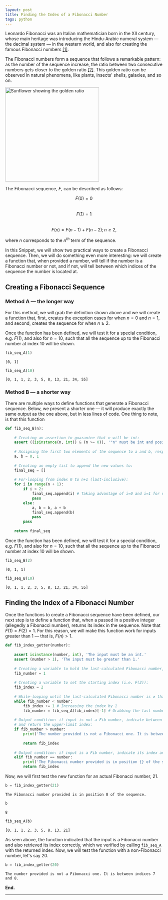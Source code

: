 ```yaml
---
layout: post
title: Finding the Index of a Fibonacci Number
tags: python
---
```


Leonardo Fibonacci was an Italian mathematician born in the XII century, whose main heritage was introducing the Hindu-Arabic numeral system — the decimal system — in the western world, and also for creating the famous Fibonacci numbers [[1]](https://en.wikipedia.org/wiki/Fibonacci).

The Fibonacci numbers form a sequence that follows a remarkable pattern: as the number of the sequence increase, the ratio between two consecutive numbers gets closer to the golden ratio [[2]](https://en.wikipedia.org/wiki/Golden_ratio). This golden ratio can be observed in natural phenomena, like plants, insects' shells, galaxies, and so on.

<img src="https://blog.shawacademy.com/wp-content/uploads/2015/09/Golden-Ratio-Photography-1000x605.jpg" alt="Sunflower showing the golden ratio" width="300" height="300">


The Fibonacci sequence, $F$, can be described as follows:

$$
F(0) = 0
$$
<br>
$$
F(1) = 1
$$
<br>
$$
F(n) = F(n-1) + F(n-2); n≥2,
$$

where $n$ corresponds to the $n^{th}$ term of the sequence.

In this Snippet, we will show two practical ways to create a Fibonacci sequence. Then, we will do something even more interesting: we will create a function that, when provided a number, will tell if the number is a Fibonacci number or not, and if not, will tell between which indices of the sequence the number is located at.

## Creating a Fibonacci Sequence

### Method A — the longer way

For this method, we will grab the definition shown above and we will create a function that, first, creates the exception cases for when $n = 0$ and $n = 1$, and second, creates the sequence for when $n≥2$.

<script src="https://gist.github.com/rmoralesdelgado/082bf88a70f7b9e462f44522935cd5c1.js"></script>
<script src="https://gist.github.com/rmoralesdelgado/ee4153fcf6ed99e7db1715313020b7b8.js"></script>

Once the function has been defined, we will test it for a special condition, e.g. $F(1)$, and also for $n=10$, such that all the sequence up to the Fibonacci number at index 10 will be shown.


```python
fib_seq_A(1)
```




    [0, 1]




```python
fib_seq_A(10)
```




    [0, 1, 1, 2, 3, 5, 8, 13, 21, 34, 55]



### Method B — a shorter way

There are multiple ways to define functions that generate a Fibonacci sequence. Below, we present a shorter one — it will produce exactly the same output as the one above, but in less lines of code. One thing to note, is that this function 


```python
def fib_seq_B(n):
    
    # Creating an assertion to guarantee that n will be int:
    assert ((isinstance(n, int)) & (n >= 0)), '"n" must be int and positive.'
    
    # Assigning the first two elements of the sequence to a and b, respectively:
    a, b = 0, 1
    
    # Creating an empty list to append the new values to:
    final_seq = []
    
    # For-looping from index 0 to n+1 (last-inclusive):
    for i in range(n + 1):
        if i < 2:
            final_seq.append(i) # Taking advantage of i=0 and i=1 for n<2
            pass
        else:
            a, b = b, a + b
            final_seq.append(b)
            pass
        pass
    
    return final_seq
```

Once the function has been defined, we will test it for a special condition, e.g. $F(1)$, and also for $n=10$, such that all the sequence up to the Fibonacci number at index 10 will be shown.


```python
fib_seq_B(2)
```




    [0, 1, 1]




```python
fib_seq_B(10)
```




    [0, 1, 1, 2, 3, 5, 8, 13, 21, 34, 55]



## Finding the Index of a Fibonacci Number

Once the functions to create a Fibonacci sequence have been defined, our next step is to define a function that, when a passed in a positive integer (allegedly a Fibonacci number), returns its index in the sequence. Note that $F(1)=F(2)=1$. For this reason, we will make this function work for inputs greater than $1$ — that is, $F(n)>1$.


```python
def fib_index_getter(number):
    
    assert isinstance(number, int), 'The input must be an int.'
    assert (number > 1), 'The input must be greater than 1.'
    
    # Creating a variable to hold the last-calculated Fibonacci number, starting at 1:
    fib_number = 1
    
    # Creating a variable to set the starting index (i.e. F(2)):
    fib_index = 2
    
    # While-looping until the last-calculated Fibonacci number is ≥ than the input:
    while fib_number < number:
        fib_index += 1 # Increasing the index by 1
        fib_number = fib_seq_A(fib_index)[-1] # Grabbing the last number, using function fib_seq_A
    
    # Output condition: if input is not a Fib number, indicate between which indices is located
    # and return the upper-limit index:
    if fib_number > number:
        print('The number provided is not a Fibonacci one. It is between indices {} and {}.'.format(fib_index - 1, 
                                                                                                   fib_index))
        return fib_index
    
    # Output condition: if input is a Fib number, indicate its index and return it:
    elif fib_number == number:
        print('The Fibonacci number provided is in position {} of the sequence.'.format(fib_index))
        return fib_index
```

Now, we will first test the new function for an actual Fibonacci number, 21.


```python
b = fib_index_getter(21)
```

    The Fibonacci number provided is in position 8 of the sequence.



```python
b
```




    8




```python
fib_seq_A(b)
```




    [0, 1, 1, 2, 3, 5, 8, 13, 21]



As seen above, the function indicated that the input is a Fibonacci number and also retrieved its index correctly, which we verified by calling `fib_seq_A` with the returned index. Now, we will test the function with a non-Fibonacci number, let's say 20.


```python
b = fib_index_getter(20)
```

    The number provided is not a Fibonacci one. It is between indices 7 and 8.


**End.**

---

<script src="https://gist.github.com/rmoralesdelgado/cec9fbe2e1955829ab6714cd5a2fc594.js"></script>
